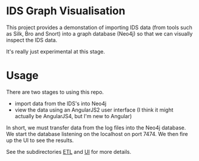 # IDS Graph Visualisation

This project provides a demonstation of importing IDS data (from tools such as Silk, Bro and Snort) into a graph database (Neo4j) so that we can visually inspect the IDS data.

It's really just experimental at this stage.

# Usage

There are two stages to using this repo.
* import data from the IDS's into Neo4j
* view the data using an AngularJS2 user interface (I think it might actually be AngularJS4, but I'm new to Angular)

In short, we must transfer data from the log files into the Neo4j database. We start the database listening on the localhost on port 7474. We then fire up the UI to see the results.

See the subdirectories [ETL](etl/README.md) and [UI](ui/README.md) for more details.